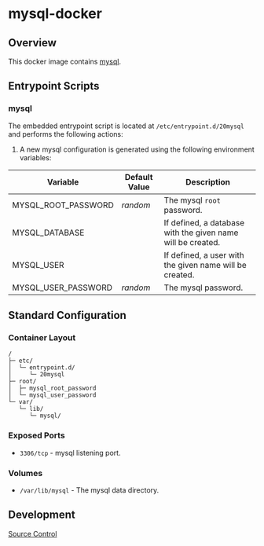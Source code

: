 # mysql-docker

## Overview

This docker image contains [mysql](https://www.mysql.com/).

## Entrypoint Scripts

### mysql

The embedded entrypoint script is located at `/etc/entrypoint.d/20mysql` and performs the following actions:

1. A new mysql configuration is generated using the following environment variables:

 | Variable | Default Value | Description |
 | ---------| ------------- | ----------- |
 | MYSQL_ROOT_PASSWORD | _random_ | The mysql `root` password. |
 | MYSQL_DATABASE | | If defined, a database with the given name will be created. |
 | MYSQL_USER | | If defined, a user with the given name will be created. |
 | MYSQL_USER_PASSWORD | _random_ | The mysql _<user>_ password. |

## Standard Configuration

### Container Layout

```
/
├─ etc/
│  └─ entrypoint.d/
│     └─ 20mysql
├─ root/
│  ├─ mysql_root_password
│  └─ mysql_user_password
└─ var/
   └─ lib/
      └─ mysql/
```

### Exposed Ports

* `3306/tcp` - mysql listening port.

### Volumes

* `/var/lib/mysql` - The mysql data directory.

## Development

[Source Control](https://github.com/crashvb/mysql-docker)

